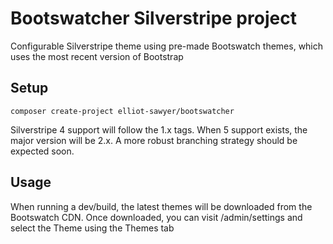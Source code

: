 # Bootswatcher Silverstripe project

Configurable Silverstripe theme using pre-made Bootswatch themes, which uses the most recent version of Bootstrap

## Setup

`composer create-project elliot-sawyer/bootswatcher`

Silverstripe 4 support will follow the 1.x tags.  When 5 support exists, the major version will be 2.x.  A more robust branching strategy should be expected soon.

## Usage

When running a dev/build, the latest themes will be downloaded from the Bootswatch CDN.  Once downloaded, you can visit /admin/settings and select the Theme using the Themes tab
